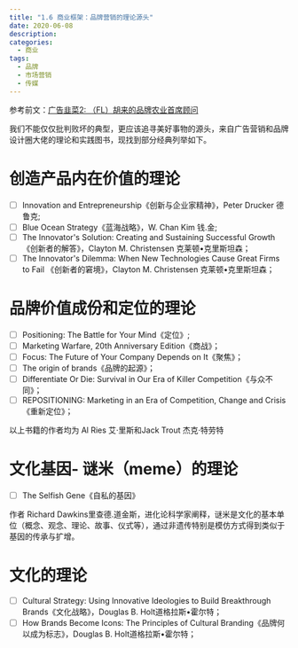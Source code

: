 ```yaml
---
title: "1.6 商业框架：品牌营销的理论源头"
date: 2020-06-08
description:
categories:
  - 商业
tags:
  - 品牌
  - 市场营销
  - 传媒
---
```


参考前文：[广告韭菜2: （FL）胡来的品牌农业首席顾问]()

我们不能仅仅批判败坏的典型，更应该追寻美好事物的源头，来自广告营销和品牌设计圈大佬的理论和实践图书，现找到部分经典列举如下。

# 创造产品内在价值的理论

- [ ]  Innovation and Entrepreneurship《创新与企业家精神》，Peter Drucker 德鲁克;
- [ ]  Blue Ocean Strategy《蓝海战略》，W. Chan Kim 钱.金;
- [ ]  The Innovator's Solution: Creating and Sustaining Successful Growth《创新者的解答》，Clayton M. Christensen 克莱顿•克里斯坦森；
- [ ]  The Innovator's Dilemma: When New Technologies Cause Great Firms to Fail 《创新者的窘境》，Clayton M. Christensen 克莱顿•克里斯坦森；

# 品牌价值成份和定位的理论

- [ ]  Positioning: The Battle for Your Mind《定位》;
- [ ]  Marketing Warfare, 20th Anniversary Edition《商战》；
- [ ]  Focus: The Future of Your Company Depends on It《聚焦》；
- [ ]  The origin of brands《品牌的起源》；
- [ ]  Differentiate Or Die: Survival in Our Era of Killer Competition《与众不同》；
- [ ]  REPOSITIONING: Marketing in an Era of Competition, Change and Crisis《重新定位》；

以上书籍的作者均为 Al Ries 艾·里斯和Jack Trout 杰克·特劳特

# 文化基因- 谜米（meme）的理论

- [ ]  The Selfish Gene《自私的基因》

作者 Richard Dawkins里查德.道金斯，进化论科学家阐释，谜米是文化的基本单位（概念、观念、理论、故事、仪式等），通过非遗传特别是模仿方式得到类似于基因的传承与扩增。

# 文化的理论

- [ ]  Cultural Strategy: Using Innovative Ideologies to Build Breakthrough Brands《文化战略》，Douglas B. Holt道格拉斯•霍尔特；
- [ ]  How Brands Become Icons: The Principles of Cultural Branding《品牌何以成为标志》，Douglas B. Holt道格拉斯•霍尔特；

